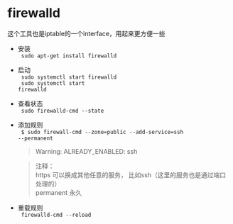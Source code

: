 # firewalld

这个工具也是iptable的一个interface，用起来更方便一些


* 安装  
  <code>
    sudo apt-get install firewalld
  </code>

* 启动  
  <code>
    sudo systemctl start firewalld <br>
    sudo systemctl start firewalld
  </code>

* 查看状态  
  <code> sudo firewalld-cmd --state </code>

* 添加规则  
  <code> $ sudo firewall-cmd --zone=public --add-service=ssh --permanent</code>
  > Warning: ALREADY_ENABLED: ssh

  > 注释：<br>
  > https 可以换成其他任意的服务， 比如ssh（这里的服务也是通过端口处理的）<br>
  > permanent 永久
  

* 重载规则  
  <code> firewalld-cmd --reload </code>

